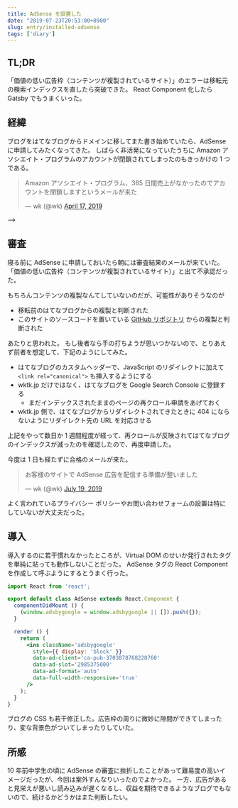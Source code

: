 ```yaml
---
title: AdSense を設置した
date: "2019-07-23T20:53:00+0900"
slug: entry/installed-adsense
tags: ['diary']
---
```


## TL;DR

「価値の低い広告枠（コンテンツが複製されているサイト）」のエラーは移転元の検索インデックスを直したら突破できた。
React Component 化したら Gatsby でもうまくいった。

## 経緯

ブログをはてなブログからドメインに移してまた書き始めていたら、AdSense に申請してみたくなってきた。
しばらく非活発になっていたうちに Amazon アソシエイト・プログラムのアカウントが閉鎖されてしまったのもきっかけの 1 つである。

<blockquote class="twitter-tweet" data-lang="ja"><p lang="ja" dir="ltr">Amazon アソシエイト・プログラム、365 日間売上がなかったのでアカウントを閉鎖しますというメールが来た</p>&mdash; wk (@wk) <a href="https://twitter.com/wk/status/1118486694527811585?ref_src=twsrc%5Etfw">April 17, 2019</a></blockquote>-->

## 審査

寝る前に AdSense に申請しておいたら朝には審査結果のメールが来ていた。
「価値の低い広告枠（コンテンツが複製されているサイト）」と出て不承認だった。

もちろんコンテンツの複製なんてしていないのだが、可能性がありそうなのが

- 移転前のはてなブログからの複製と判断された
- このサイトのソースコードを置いている [GitHub リポジトリ](https://github.com/wktk/wktk.jp) からの複製と判断された

あたりと思われた。
もし後者なら手の打ちようが思いつかないので、とりあえず前者を想定して、下記のようにしてみた。

- はてなブログのカスタムヘッダーで、JavaScript のリダイレクトに加えて `<link rel="canonical">` も挿入するようにする
- wktk.jp だけではなく、はてなブログを Google Search Console に登録する
  - まだインデックスされたままのページの再クロール申請をあげておく
- wktk.jp 側で、はてなブログからリダイレクトされてきたときに 404 にならないようにリダイレクト先の URL を対応させる

上記をやって数日か 1 週間程度が経って、再クロールが反映されてはてなブログのインデックスが減ったのを確認したので、再度申請した。

今度は 1 日も経たずに合格のメールが来た。

<blockquote class="twitter-tweet" data-lang="ja"><p lang="ja" dir="ltr">お客様のサイトで AdSense 広告を配信する準備が整いました</p>&mdash; wk (@wk) <a href="https://twitter.com/wk/status/1152192141499568129?ref_src=twsrc%5Etfw">July 19, 2019</a></blockquote>

よく言われているプライバシー ポリシーやお問い合わせフォームの設置は特にしていないが大丈夫だった。

## 導入

導入するのに若干慣れなかったところが、Virtual DOM のせいか発行されたタグを単純に貼っても動作しないことだった。
AdSense タグの React Component を作成して呼ぶようにするとうまく行った。

```jsx
import React from 'react';

export default class AdSense extends React.Component {
  componentDidMount () {
    (window.adsbygoogle = window.adsbygoogle || []).push({});
  }

  render () {
    return (
      <ins className='adsbygoogle'
        style={{ display: 'block' }}
        data-ad-client='ca-pub-3703878768228760'
        data-ad-slot='2985375000'
        data-ad-format='auto'
        data-full-width-responsive='true'
      />
    );
  }
}
```

ブログの CSS も若干修正した。広告枠の周りに微妙に隙間ができてしまったり、変な背景色がついてしまったりしていた。

## 所感

10 年前中学生の頃に AdSense の審査に挫折したことがあって難易度の高いイメージだったが、今回は案外すんなりいったのでよかった。
一方、広告があると見栄えが悪いし読み込みが遅くなるし、収益を期待できるようなブログでもないので、続けるかどうかはまた判断したい。
